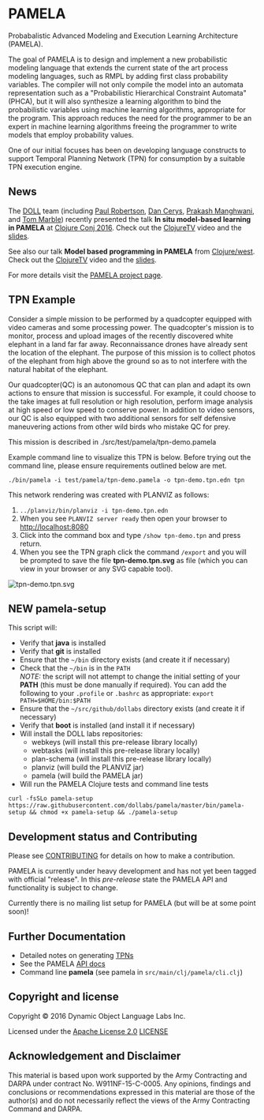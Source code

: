 # PAMELA

Probabalistic Advanced Modeling and Execution Learning Architecture (PAMELA).

The goal of PAMELA is to design and implement a new probabilistic
modeling language that extends the current state of the art process modeling
languages, such as RMPL by adding first class probability
variables. The compiler will not only compile the model into an
automata representation such as a "Probabilistic Hierarchical
Constraint Automata" (PHCA), but it will also synthesize a learning
algorithm to bind the probabilistic variables using machine learning
algorithms, appropriate for the program. This approach reduces the
need for the programmer to be an expert in machine learning algorithms
freeing the programmer to write models that employ probability values.

One of our initial focuses has been on developing language constructs to support Temporal
Planning Network (TPN) for consumption by a suitable TPN execution engine.

## News

The [DOLL](http://dollabs.com/) team (including
[Paul Robertson](https://twitter.com/DrPaulRobertson),
[Dan Cerys](https://twitter.com/dcerys),
[Prakash Manghwani](https://twitter.com/manghwani), and
[Tom Marble](https://twitter.com/tmarble)) recently presented
the talk **In situ model-based learning in PAMELA** at
[Clojure Conj 2016](http://2016.clojure-conj.org/model-based-learning-in-pamela/).
Check out the [ClojureTV](https://youtu.be/i84i1X9k8_g) video
and the [slides](doc/slides/ClojureConjPamelaLearns.pdf).

See also our talk **Model based programming in PAMELA** from
[Clojure/west](http://clojurewest.org/speakers#tmarble).
Check out the [ClojureTV](https://youtu.be/WLovW6hlYHM) video
and the [slides](doc/slides/ClojureWestHelloPamela.pdf).

For more details visit the [PAMELA project page](http://dollabs.com/projects/pamela).

## TPN Example

Consider a simple mission to be performed by a quadcopter equipped with video cameras and
some processing power. The quadcopter's mission is to monitor, process and upload images
of the recently discovered white elephant in a land far far away.  Reconnaissance drones
have already sent the location of the elephant.  The purpose of this mission is to
collect photos of the elephant from high above the ground so as to not interfere with the
natural habitat of the elephant.

Our quadcopter(QC) is an autonomous QC that can plan and adapt its own actions to ensure
that mission is successful. For example, it could choose to the take images at full resolution or
high resolution, perform image analysis at high speed or low speed to conserve power. In
addition to video sensors, our QC is also equipped with two additional sensors for self defensive
maneuvering actions from other wild birds who mistake QC for prey.

This mission is described in ./src/test/pamela/tpn-demo.pamela

Example command line to visualize this TPN is below. Before trying out the command line, please ensure requirements outlined below are met.


`./bin/pamela -i test/pamela/tpn-demo.pamela -o tpn-demo.tpn.edn tpn`


This network rendering was created with PLANVIZ as follows:

1. `../planviz/bin/planviz -i tpn-demo.tpn.edn`
2. When you see `PLANVIZ server ready` then open your browser to [http://localhost:8080](http://localhost:8080)
3. Click into the command box and type `/show tpn-demo.tpn` and press return.
4. When you see the TPN graph click the command `/export` and you will be prompted to save the file **tpn-demo.tpn.svg** as file (which you can view in your browser or any SVG capable tool).

![tpn-demo.tpn.svg](http://dollabs.github.io/pamela/doc/tpn-demo.tpn.svg)

## NEW pamela-setup

This script will:
* Verify that **java** is installed
* Verify that **git** is installed
* Ensure that the `~/bin` directory exists (and create it if necessary)
* Check that the `~/bin` is in the `PATH`<br/>
  _NOTE:_ the script will not attempt to change the initial setting of your **PATH** (this must be done manually if required). You can add the following to your
  `.profile` or `.bashrc` as appropriate: `export PATH=$HOME/bin:$PATH`
* Ensure that the `~/src/github/dollabs` directory exists (and create it if necessary)
* Verify that **boot** is installed (and install it if necessary)
* Will install the DOLL labs repositories:
  - webkeys (will install this pre-release library locally)
  - webtasks (will install this pre-release library locally)
  - plan-schema (will install this pre-release library locally)
  - planviz (will build the PLANVIZ jar)
  - pamela (will build the PAMELA jar)
* Will run the PAMELA Clojure tests and command line tests

```
curl -fsSLo pamela-setup https://raw.githubusercontent.com/dollabs/pamela/master/bin/pamela-setup && chmod +x pamela-setup && ./pamela-setup
```

## Development status and Contributing

Please see [CONTRIBUTING](CONTRIBUTING.md) for details on
how to make a contribution.

PAMELA is currently under heavy development and has not yet been tagged with
official "release". In this *pre-release* state the PAMELA API and
functionality is subject to change.

Currently there is no mailing list setup for PAMELA (but will be
at some point soon)!

## Further Documentation

* Detailed notes on generating [TPNs](TPN.md)
* See the PAMELA [API docs](http://dollabs.github.io/pamela/doc/)
* Command line **pamela** (see pamela in `src/main/clj/pamela/cli.clj`)

## Copyright and license

Copyright © 2016 Dynamic Object Language Labs Inc.

Licensed under the [Apache License 2.0](http://opensource.org/licenses/Apache-2.0) [LICENSE](LICENSE)

## Acknowledgement and Disclaimer

This material is based upon work supported by the Army Contracting and
DARPA under contract No. W911NF-15-C-0005.  Any opinions, findings and
conclusions or recommendations expressed in this material are those of
the author(s) and do not necessarily reflect the views of the Army
Contracting Command and DARPA.
